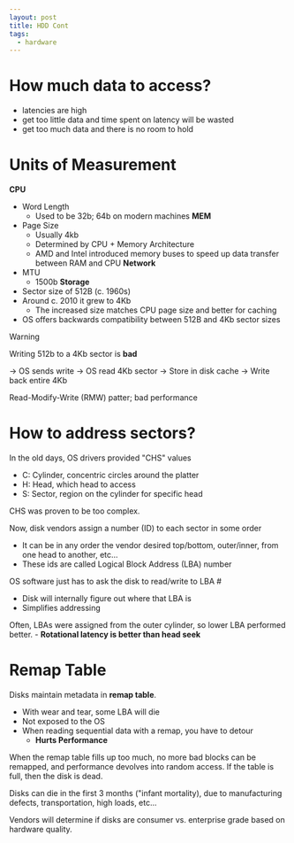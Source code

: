 ```yaml
---
layout: post
title: HDD Cont
tags:
  - hardware
---
```

# How much data to access?
- latencies are high
- get too little data and time spent on latency will be wasted
- get too much data and there is no room to hold

# Units of Measurement

**CPU**
- Word Length
	- Used to be 32b; 64b on modern machines
**MEM**
 - Page Size
	 - Usually 4kb
	 - Determined by CPU + Memory Architecture 
	 - AMD and Intel introduced memory buses to speed up data transfer between RAM and CPU
**Network**
- MTU
	- 1500b
**Storage**
- Sector size of 512B (c. 1960s)
- Around c. 2010 it grew to 4Kb
	- The increased size matches CPU page size and better for caching
- OS offers backwards compatibility between 512B and 4Kb sector sizes

>[!warning]
> Writing 512b to a 4Kb sector is **bad**
> 
> -> OS sends write
> -> OS read 4Kb sector
> -> Store in disk cache
> -> Write back entire 4Kb
> 
> Read-Modify-Write (RMW) patter; bad performance

# How to address sectors?

In the old days, OS drivers provided "CHS" values
- C: Cylinder, concentric circles around the platter
- H: Head, which head to access
- S: Sector, region on the cylinder for specific head

CHS was proven to be too complex.

Now, disk vendors assign a number (ID) to each sector in some order
- It can be in any order the vendor desired top/bottom, outer/inner, from one head to another, etc...
- These ids are called Logical Block Address (LBA) number

OS software just has to ask the disk to read/write to LBA # 
- Disk will internally figure out where that LBA is
- Simplifies addressing

Often, LBAs were assigned from the outer cylinder, so lower LBA performed better.
	- **Rotational latency is better than head seek**


# Remap Table

Disks maintain metadata in **remap table**.
- With wear and tear, some LBA will die
- Not exposed to the OS
- When reading sequential data with a remap, you have to detour
	- **Hurts Performance**

When the remap table fills up too much, no more bad blocks can be remapped, and performance devolves into random access. If the table is full, then the disk is dead.

Disks can die in the first 3 months ("infant mortality), due to manufacturing defects, transportation, high loads, etc...

Vendors will determine if disks are consumer vs. enterprise grade based on hardware quality.